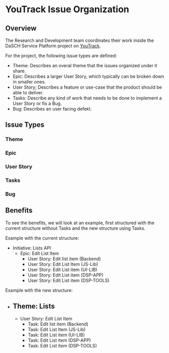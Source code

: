 # YouTrack Issue Organization

## Overview

The Research and Development team coordinates their work inside the DaSCH Service Platform project on [YouTrack](https://dasch.myjetbrains.com/youtrack/issues/DSP).

For the project, the following issue types are defined:

- Theme: Describes an overal theme that the issues organized under it share.
- Epic: Describes a larger User Story, which typically can be broken down in smaller ones.
- User Story; Describes a feature or use-case that the product should be able to deliver. 
- Tasks: Describe any kind of work that needs to be done to implement a User Story or fix a Bug.
- Bug: Describes an user facing defekt.

## Issue Types

### Theme

### Epic

### User Story

### Tasks

### Bug


## Benefits

To see the benefits, we will look at an example, first structured with the current structure without Tasks and the
new structure using Tasks.

Example with the current structure:
- Initiative: Lists API
    - Epic: Edit List Item
        - User Story: Edit list item (Backend)
        - User Story: Edit List Item (JS-Lib)
        - User Story: Edit List item (UI-LIB)
        - User Story: Edit List item (DSP-APP)
        - User Story: Edit List item (DSP-TOOLS)



Example with the new structure:
- Theme: Lists
    - 
    - User Story: Edit List Item
        - Task: Edit list item (Backend)
        - Task: Edit List Item (JS-Lib)
        - Task: Edit List item (UI-LIB)
        - Task: Edit List item (DSP-APP)
        - Task: Edit List item (DSP-TOOLS)


